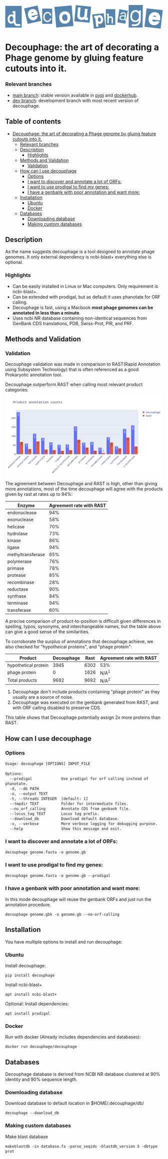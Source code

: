 ![Decouphage logo](https://raw.githubusercontent.com/voorloopnul/voorloopnul/357a7ead62584e352c61b008790fe38d4aff5664/logos/decouphage.png)


# Decouphage: the art of decorating a Phage genome by gluing feature cutouts into it.

### Relevant branches

 - [main branch](https://github.com/voorloopnul/decouphage/tree/main): stable version available in [pypi](https://pypi.org/project/decouphage/) and [dockerhub](https://hub.docker.com/r/voorloop/decouphage).
 - [dev branch](https://github.com/voorloopnul/decouphage/tree/dev): development branch with most recent version of decouphage.

## Table of contents

- [Decouphage: the art of decorating a Phage genome by gluing feature cutouts into it.](#decouphage--the-art-of-decorating-a-phage-genome-by-gluing-feature-cutouts-into-it)
    + [Relevant branches](#relevant-branches)
  * [Description](#description)
    + [Highlights](#highlights)
  * [Methods and Validation](#methods-and-validation)
    + [Validation](#validation)
  * [How can I use decouphage](#how-can-i-use-decouphage)
    + [Options](#options)
    + [I want to discover and annotate a lot of ORFs:](#i-want-to-discover-and-annotate-a-lot-of-orfs-)
    + [I want to use prodigal to find my genes:](#i-want-to-use-prodigal-to-find-my-genes-)
    + [I have a genbank with poor annotation and want more:](#i-have-a-genbank-with-poor-annotation-and-want-more-)
  * [Installation](#installation)
    + [Ubuntu](#ubuntu)
    + [Docker](#docker)
  * [Databases](#databases)
    + [Downloading database](#downloading-database)
    + [Making custom databases](#making-custom-databases)

## Description

As the name suggests decouphage is a tool designed to annotate phage genomes. It only external dependency is ncbi-blast+
everything else is optional. 
 
### Highlights

 - Can be easily installed in Linux or Mac computers. Only requirement is ncbi-blast+.
 - Can be extended with prodigal, but as default it uses phanotate for ORF calling. 
 - Decouphage is fast, using a Macbook **most phage genomes can be annotated in less than a minute**.
 - Uses ncbi NR database containing non-identical sequences from GenBank CDS translations, PDB, Swiss-Prot, PIR, and PRF. 
 

## Methods and Validation

### Validation

Decouphage validation was made in comparison to RAST(Rapid Annotation using Subsystem Technology) that is often
referenced as a good Prokaryotic annotation tool.

Decouphage outperform RAST when calling most relevant product categories:

![alt text](validation/decouphage_image_01.png?raw=true)

The agreement between Decouphage and RAST is high, other than giving more annotations, most of the time decouphage 
will agree with the products given by rast at rates up to 94%:

| Enzyme | Agreement rate with RAST |
| ------ | ------------------------- |
| endonuclease |  94% |
| exonuclease | 58% |
| helicase | 70% |
| hydrolase | 73% |
| kinase |  86% |
| ligase |  94% |
| methyltransferase | 65% |
| polymerase | 76% |
| primase | 78% |
| protease | 85% |
| recombinase | 28% |
| reductase | 90% |
| synthase | 84% |
| terminase | 94% |
| transferase | 60% |

A precise comparison of product-to-position is difficult given differences in spelling, typos, synonyms, and interchangeable 
names, but the table above can give a good sense of the similarities.

To corroborate the surplus of annotations that decouphage achieve, we also checked for "hypotheical proteins",
and "phage protein":


| Product | Decouphage | Rast | Agreement rate with RAST |
| ------- | ---------- | ---- | ------------------------ |
| hypothetical protein | 3945 | 6302 | 53% |
| phage protein |    0 | 1626 | N/A<sup>1</sup> |
| Total products |    9692 | 9692 | N/A<sup>2</sup>  |

1. Decouphage don't include products containing "phage protein" as they usually are a source of noise.
2. Decouphage was executed on the genbank generated from RAST, and with ORF calling disabled to preserve CDS.

This table shows that Decouphage potentially assign 2x more proteins than RAST.



## How can I use decouphage

### Options

    Usage: decouphage [OPTIONS] INPUT_FILE
    
    Options:
      --prodigal             Use prodigal for orf calling instead of phanotate.
      -d, --db PATH
      -o, --output TEXT
      -t, --threads INTEGER  [default: 1]
      --tmpdir TEXT          Folder for intermediate files.
      --no_orf_calling       Annotate CDS from genbank file.
      --locus_tag TEXT       Locus tag prefix.
      --download_db          Download default database.
      -v, --verbose          More verbose logging for debugging purpose.
      --help                 Show this message and exit.


### I want to discover and annotate a lot of ORFs:
 
    decouphage genome.fasta -o genome.gb

### I want to use prodigal to find my genes:

    decouphage genome.fasta -o genome.gb --prodigal

### I have a genbank with poor annotation and want more:

In this mode decouphage will reuse the genbank ORFs and just run the annotation procedure.

    decouphage genome.gbk -o genome.gb --no-orf-calling

## Installation

You have multiple options to install and run decouphage:

### Ubuntu

Install decouphage:

    pip install decouphage

Install ncbi-blast+
    
    apt install ncbi-blast+

Optional: Install dependencies:

    apt install prodigal

### Docker

Run with docker (Already includes dependencies and databases):

    docker run decouphage/decouphage

## Databases

Decouphage database is derived from NCBI NR database clustered at 90% identity and 90% sequence length.

### Downloading database

Download database to default location in $HOME/.decouphage/db/

    decouphage --download_db

### Making custom databases

Make blast database

    makeblastdb -in database.fa -parse_seqids -blastdb_version 5 -dbtype prot
